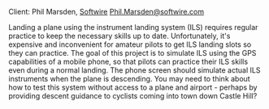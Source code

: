 Client: Phil Marsden, [Softwire](Softwire "wikilink")
<Phil.Marsden@softwire.com>

Landing a plane using the instrument landing system (ILS) requires
regular practice to keep the necessary skills up to date. Unfortunately,
it's expensive and inconvenient for amateur pilots to get ILS landing
slots so they can practice. The goal of this project is to simulate ILS
using the GPS capabilities of a mobile phone, so that pilots can
practice their ILS skills even during a normal landing. The phone screen
should simulate actual ILS instruments when the plane is descending. You
may need to think about how to test this system without access to a
plane and airport - perhaps by providing descent guidance to cyclists
coming into town down Castle Hill?